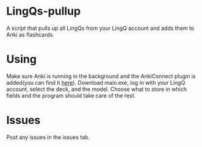 # LingQs-pullup
A script that pulls up all LingQs from your LingQ account and adds them to Anki as flashcards.

# Using
Make sure Anki is running in the background and the AnkiConnect plugin is added(you can find it [here](https://ankiweb.net/shared/info/2055492159)). Download main.exe, log in with your LingQ account, select the deck, and the model. Choose what to store in which fields and the program should take care of the rest.

# Issues
Post any issues in the issues tab.
